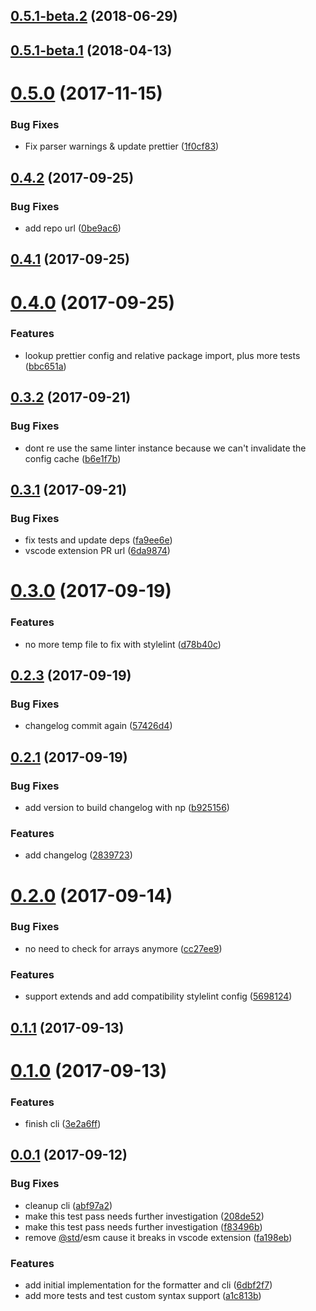 <a name="0.5.1-beta.2"></a>
## [0.5.1-beta.2](https://github.com/ismail-syed/prettier-stylelint-formatter/compare/v0.5.1-beta.1...v0.5.1-beta.2) (2018-06-29)



<a name="0.5.1-beta.1"></a>
## [0.5.1-beta.1](https://github.com/ismail-syed/prettier-stylelint-formatter/compare/v0.5.0...v0.5.1-beta.1) (2018-04-13)



<a name="0.5.0"></a>
# [0.5.0](https://github.com/ismail-syed/prettier-stylelint-formatter/compare/v0.4.2...v0.5.0) (2017-11-15)


### Bug Fixes

* Fix parser warnings & update prettier ([1f0cf83](https://github.com/ismail-syed/prettier-stylelint-formatter/commit/1f0cf83))



<a name="0.4.2"></a>
## [0.4.2](https://github.com/ismail-syed/prettier-stylelint-formatter/compare/v0.4.1...v0.4.2) (2017-09-25)


### Bug Fixes

* add repo url ([0be9ac6](https://github.com/ismail-syed/prettier-stylelint-formatter/commit/0be9ac6))



<a name="0.4.1"></a>
## [0.4.1](https://github.com/ismail-syed/prettier-stylelint-formatter/compare/v0.4.0...v0.4.1) (2017-09-25)



<a name="0.4.0"></a>
# [0.4.0](https://github.com/ismail-syed/prettier-stylelint-formatter/compare/v0.3.2...v0.4.0) (2017-09-25)


### Features

* lookup prettier config and relative package import, plus more tests ([bbc651a](https://github.com/ismail-syed/prettier-stylelint-formatter/commit/bbc651a))



<a name="0.3.2"></a>
## [0.3.2](https://github.com/ismail-syed/prettier-stylelint-formatter/compare/v0.3.1...v0.3.2) (2017-09-21)


### Bug Fixes

* dont re use the same linter instance because we can't invalidate the config cache ([b6e1f7b](https://github.com/ismail-syed/prettier-stylelint-formatter/commit/b6e1f7b))



<a name="0.3.1"></a>
## [0.3.1](https://github.com/ismail-syed/prettier-stylelint-formatter/compare/v0.3.0...v0.3.1) (2017-09-21)


### Bug Fixes

* fix tests and update deps ([fa9ee6e](https://github.com/ismail-syed/prettier-stylelint-formatter/commit/fa9ee6e))
* vscode extension PR url ([6da9874](https://github.com/ismail-syed/prettier-stylelint-formatter/commit/6da9874))



<a name="0.3.0"></a>
# [0.3.0](https://github.com/ismail-syed/prettier-stylelint-formatter/compare/v0.2.3...v0.3.0) (2017-09-19)


### Features

* no more temp file to fix with stylelint ([d78b40c](https://github.com/ismail-syed/prettier-stylelint-formatter/commit/d78b40c))



<a name="0.2.3"></a>
## [0.2.3](https://github.com/ismail-syed/prettier-stylelint-formatter/compare/v0.2.1...v0.2.3) (2017-09-19)


### Bug Fixes

* changelog commit again ([57426d4](https://github.com/ismail-syed/prettier-stylelint-formatter/commit/57426d4))



<a name="0.2.1"></a>
## [0.2.1](https://github.com/ismail-syed/prettier-stylelint-formatter/compare/v0.2.0...v0.2.1) (2017-09-19)


### Bug Fixes

* add version to build changelog with np ([b925156](https://github.com/ismail-syed/prettier-stylelint-formatter/commit/b925156))


### Features

* add changelog ([2839723](https://github.com/ismail-syed/prettier-stylelint-formatter/commit/2839723))



<a name="0.2.0"></a>
# [0.2.0](https://github.com/ismail-syed/prettier-stylelint-formatter/compare/v0.1.1...v0.2.0) (2017-09-14)


### Bug Fixes

* no need to check for arrays anymore ([cc27ee9](https://github.com/ismail-syed/prettier-stylelint-formatter/commit/cc27ee9))


### Features

* support extends and add compatibility stylelint config  ([5698124](https://github.com/ismail-syed/prettier-stylelint-formatter/commit/5698124))



<a name="0.1.1"></a>
## [0.1.1](https://github.com/ismail-syed/prettier-stylelint-formatter/compare/v0.1.0...v0.1.1) (2017-09-13)



<a name="0.1.0"></a>
# [0.1.0](https://github.com/ismail-syed/prettier-stylelint-formatter/compare/v0.0.1...v0.1.0) (2017-09-13)


### Features

* finish cli ([3e2a6ff](https://github.com/ismail-syed/prettier-stylelint-formatter/commit/3e2a6ff))



<a name="0.0.1"></a>
## [0.0.1](https://github.com/ismail-syed/prettier-stylelint-formatter/compare/6dbf2f7...v0.0.1) (2017-09-12)


### Bug Fixes

* cleanup cli ([abf97a2](https://github.com/ismail-syed/prettier-stylelint-formatter/commit/abf97a2))
* make this test pass needs further investigation ([208de52](https://github.com/ismail-syed/prettier-stylelint-formatter/commit/208de52))
* make this test pass needs further investigation ([f83496b](https://github.com/ismail-syed/prettier-stylelint-formatter/commit/f83496b))
* remove [@std](https://github.com/std)/esm cause it breaks in vscode extension ([fa198eb](https://github.com/ismail-syed/prettier-stylelint-formatter/commit/fa198eb))


### Features

* add initial implementation for the formatter and cli ([6dbf2f7](https://github.com/ismail-syed/prettier-stylelint-formatter/commit/6dbf2f7))
* add more tests and test custom syntax support ([a1c813b](https://github.com/ismail-syed/prettier-stylelint-formatter/commit/a1c813b))



